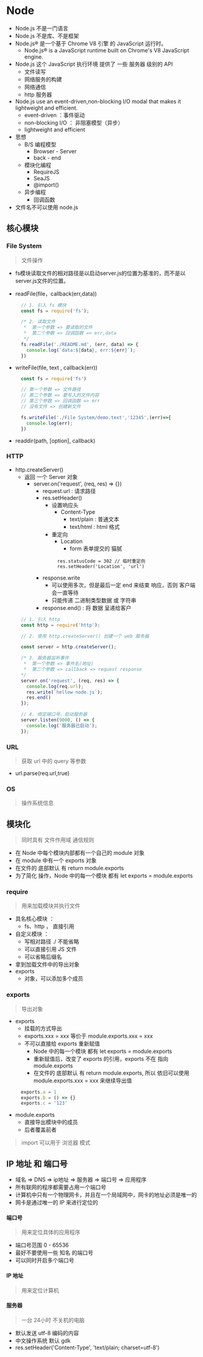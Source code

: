 # Node
* Node.js 不是一门语言
* Node.js 不是库、不是框架
* Node.js® 是一个基于 Chrome V8 引擎 的 JavaScript 运行时。
  * Node.js® is a JavaScript runtime built on Chrome's V8 JavaScript engine.
* Node.js 这个 JavaScript 执行环境 提供了 一些 服务器 级别的 API
  * 文件读写
  * 网络服务的构建
  * 网络通信
  * http 服务器
* Node.js use an event-driven,non-blocking I/O modal that makes it lightweight and efficient.
  * event-driven ：事件驱动
  * non-blocking I/O ： 非阻塞模型（异步）
  * lightweight and efficient
* 思想
  * B/S 编程模型
    * Browser - Server
    * back - end
  * 模块化编程
    * RequireJS
    * SeaJS
    * @import()
  * 异步编程
    * 回调函数
* 文件名不可以使用 node.js

## 核心模块
### File System
> 文件操作
* fs模块读取文件的相对路径是以启动server.js的位置为基准的，而不是以server.js文件的位置。

* readFile(file，callback(err,data))
  ```js
    // 1. 引入 fs 模块
    const fs = require('fs');

    /* 2. 读取文件
     *  第一个参数 => 要读取的文件
     *  第二个参数 => 回调函数 => err,data
     */
    fs.readFile('./README.md', (err, data) => {
      console.log(`data:${data}, err:${err}`);
    })
  ```

* writeFile(file, text , callback(err))
  ```js
    const fs = require('fs')

    // 第一个参数 => 文件路径
    // 第二个参数 => 要写入的文件内容
    // 第三个参数 => 回调函数 => err
    // 没有文件 => 创建新文件

    fs.writeFile('./File System/demo.text','12345',(err)=>{
      console.log(err);
    })
  ```

* readdir(path, [option], callback)

### HTTP
* http.createServer()
  * 返回 一个 Server 对象
    * server.on('request', (req, res) => {})
      * request.url : 请求路径
      * res.setHeader()
        * 设置响应头
          * Content-Type
            * text/plain : 普通文本
            * text/html  : html 格式
        * 重定向
          * Location
            * form 表单提交的 猫腻
          ```ja
            res.statusCode = 302 // 临时重定向
            res.setHeader('Location', 'url')
          ```
      * response.write
        * 可以使用多次，但是最后一定 end 来结束 响应，否则 客户端 会一直等待
        * 只能传递 二进制类型数据 或 字符串
      * response.end() : 将 数据 呈递给客户
  ```js
    // 1. 引入 http
    const http = require('http');

    // 2. 使用 http.createServer() 创建一个 web 服务器

    const server = http.createServer();

    /* 3. 服务器监听事件
     *  第一个参数 => 事件名(地址)
     *  第二个参数 => callback => request response
    */
    server.on('request', (req, res) => {
      console.log(req.url);
      res.write(`hellow node.js`);
      res.end()
    });

    // 4. 绑定端口号，启动服务器
    server.listen(9000, () => {
      console.log('服务器已启动');
    });
  ```
### URL
> 获取 url 中的 query 等参数
* url.parse(req.url,true)

### OS
> 操作系统信息


## 模块化
> 同时具有 文件作用域 通信规则
* 在 Node 中每个模块内部都有一个自己的 module 对象
* 在 module 中有一个 exports 对象
* 在文件的 底部默认 有 return module.exports
* 为了简化 操作，Node 中的每一个模块 都有 let exports = module.exports

### require
> 用来加载模块并执行文件
* 具名核心模块 ：
  * fs、http ， 直接引用
* 自定义模块 ：
  * 写相对路径 ./ 不能省略
  * 可以直接引用 JS 文件
  * 可以省略后缀名
* 拿到加载文件中的导出对象
* exports
  * 对象，可以添加多个成员

### exports
> 导出对象
* exports
  * 挂载的方式导出
  * exports.xxx = xxx 等价于 module.exports.xxx = xxx
  * 不可以直接给 exports 重新赋值
    * Node 中的每一个模块 都有 let exports = module.exports
    * 重新赋值后，改变了 exports 的引用，exports 不在 指向 module.exports
    * 在文件的 底部默认 有 return module.exports, 所以 依旧可以使用 module.exports.xxx = xxx 来继续导出值
  ```js
    exports.a = 1
    exports.b = () => {}
    exports.c = '123'
  ```
* module.exports
  * 直接导出模块中的成员
  * 后者覆盖前者

> import 可以用于 浏览器 模式

## IP 地址 和 端口号
* 域名 => DNS => ip地址 => 服务器 => 端口号 => 应用程序
* 所有联网的程序都需要占用一个端口号
* 计算机中只有一个物理网卡，并且在一个局域网中，网卡的地址必须是唯一的
* 网卡是通过唯一的 IP 来进行定位的

#### 端口号
> 用来定位具体的应用程序
* 端口号范围 0 - 65536
* 最好不要使用一些 知名 的端口号
* 可以同时开启多个端口号

#### IP 地址
> 用来定位计算机

#### 服务器
> 一台 24小时 不关机的电脑
* 默认发送 utf-8 编码的内容
* 中文操作系统 默认 gdk
* res.setHeader('Content-Type', 'text/plain; charset=utf-8')
